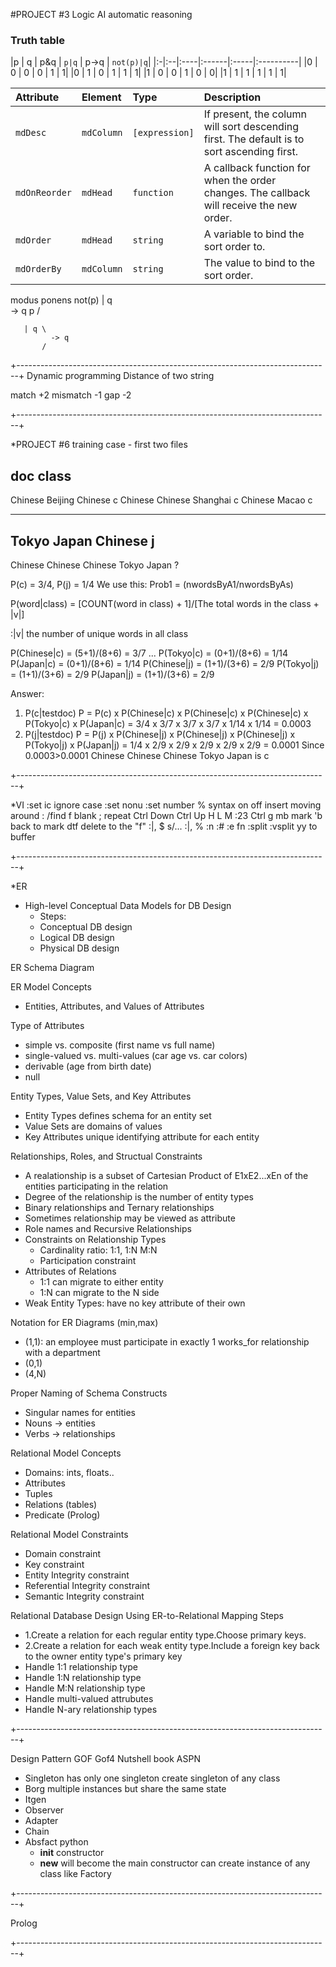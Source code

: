 #PROJECT #3
Logic AI automatic reasoning

### Truth table
|p | q | p&q | `p|q` | p->q | `not(p)|q`| 
|:-|:--|:----|:------|:-----|:----------|
|0 | 0 |  0  |  0  |  1   |    1| 
|0 | 1 |  0  |  1  |  1   |    1| 
|1 | 0 |  0  |  1  |  0   |    0| 
|1 | 1 |  1  |  1  |  1   |    1| 

| Attribute      | Element    | Type           | Description |
| :------------- | :--------- | :------------- | :---------- |
| `mdDesc`       | `mdColumn` | `[expression]` | If present, the column will sort descending first. The default is to sort ascending first. |
| `mdOnReorder`  | `mdHead`   | `function`     | A callback function for when the order changes. The callback will receive the new order. |
| `mdOrder`      | `mdHead`   | `string`       | A variable to bind the sort order to. |
| `mdOrderBy`    | `mdColumn` | `string`       | The value to bind to the sort order. |


modus ponens
not(p) | q \
             -> q
    p      /

       | q \
             -> q
           /

+------------------------------------------------------------------------------+
Dynamic programming Distance of two string

match    +2
mismatch -1
gap      -2

+------------------------------------------------------------------------------+

*PROJECT #6
training case - first two files

doc                        class
--------------------------------
Chinese  Beijing  Chinese    c
Chinese  Chinese  Shanghai   c
Chinese  Macao               c
- - - - - - - - - - - - - - - -
Tokyo    Japan    Chinese    j
--------------------------------
Chinese  Chinese  Chinese Tokyo Japan ?

P(c) = 3/4, P(j) = 1/4
We use this: Prob1 = (nwordsByA1/nwordsByAs)

P(word|class) = [COUNT(word in class) + 1]/[The total words in the class + |v|]

:|v| the number of unique words in all class

P(Chinese|c) = (5+1)/(8+6) = 3/7
...
P(Tokyo|c) = (0+1)/(8+6) = 1/14
P(Japan|c) = (0+1)/(8+6) = 1/14
P(Chinese|j) = (1+1)/(3+6) = 2/9
P(Tokyo|j) = (1+1)/(3+6) = 2/9
P(Japan|j) = (1+1)/(3+6) = 2/9

Answer:
1. P(c|testdoc) 
P = P(c) x P(Chinese|c) x P(Chinese|c) x P(Chinese|c) x P(Tokyo|c) x P(Japan|c)
  = 3/4  x 3/7          x 3/7          x 3/7          x 1/14       x 1/14
  = 0.0003
2. P(j|testdoc) 
P = P(j) x P(Chinese|j) x P(Chinese|j) x P(Chinese|j) x P(Tokyo|j) x P(Japan|j)
  = 1/4  x 2/9          x 2/9          x 2/9          x 2/9        x 2/9 
  = 0.0001
Since 0.0003>0.0001
Chinese  Chinese  Chinese Tokyo Japan is c 

+------------------------------------------------------------------------------+

*VI
:set ic  ignore case
:set nonu
:set number
%
syntax on
       off
insert
moving around
:
/find
f blank
; repeat
Ctrl Down
Ctrl Up
H
L
M
:23
Ctrl g
mb   mark
'b   back to mark
dtf  delete to the "f"
:|, $ s/...
:|, %
:n   :#
:e   fn
:split
:vsplit
yy   to buffer

+------------------------------------------------------------------------------+

*ER
- High-level Conceptual Data Models for DB Design
  * Steps:
  - Conceptual DB design
  - Logical DB design
  - Physical DB design

ER Schema Diagram

ER Model Concepts
- Entities, Attributes, and Values of Attributes

Type of Attributes
- simple vs. composite (first name vs full name)
- single-valued vs. multi-values (car age vs. car colors)
- derivable (age from birth date)
- null

Entity Types, Value Sets, and Key Attributes
- Entity Types defines schema for an entity set
- Value Sets are domains of values
- Key Attributes unique identifying attribute for each entity

Relationships, Roles, and Structual Constraints
- A realationship is a subset of Cartesian Product of E1xE2...xEn of the 
  entities participating in the relation
- Degree of the relationship is the number of entity types
- Binary relationships and Ternary relationships
- Sometimes relationship may be viewed as attribute
- Role names and Recursive Relationships
- Constraints on Relationship Types
  - Cardinality ratio: 1:1, 1:N M:N
  - Participation constraint
- Attributes of Relations
  - 1:1 can migrate to either entity
  - 1:N can migrate to the N side
- Weak Entity Types: have no key attribute of their own

Notation for ER Diagrams (min,max)
- (1,1): an employee must participate in exactly 1 works_for relationship with 
  a department
- (0,1)
- (4,N)

Proper Naming of Schema Constructs
- Singular names for entities
- Nouns -> entities
- Verbs -> relationships

Relational Model Concepts
- Domains: ints, floats..
- Attributes
- Tuples
- Relations (tables)
- Predicate (Prolog)

Relational Model Constraints
- Domain constraint
- Key constraint
- Entity Integrity constraint
- Referential Integrity constraint
- Semantic Integrity constraint

Relational Database Design Using ER-to-Relational Mapping Steps
- 1.Create a relation for each regular entity type.Choose primary keys.
- 2.Create a relation for each weak entity type.Include a foreign key back to 
  the owner entity type's primary key
- Handle 1:1 relationship type
- Handle 1:N relationship type
- Handle M:N relationship type
- Handle multi-valued attrubutes
- Handle N-ary relationship types

+------------------------------------------------------------------------------+

Design Pattern GOF Gof4 Nutshell book ASPN
- Singleton
  has only one singleton
  create singleton of any class
- Borg
  multiple instances but share the same state
- Itgen
- Observer
- Adapter
- Chain
- Absfact
  python 
    - __init__ constructor 
    - __new__ will become the main constructor can create instance of any class
              like Factory

+------------------------------------------------------------------------------+

Prolog

+------------------------------------------------------------------------------+
